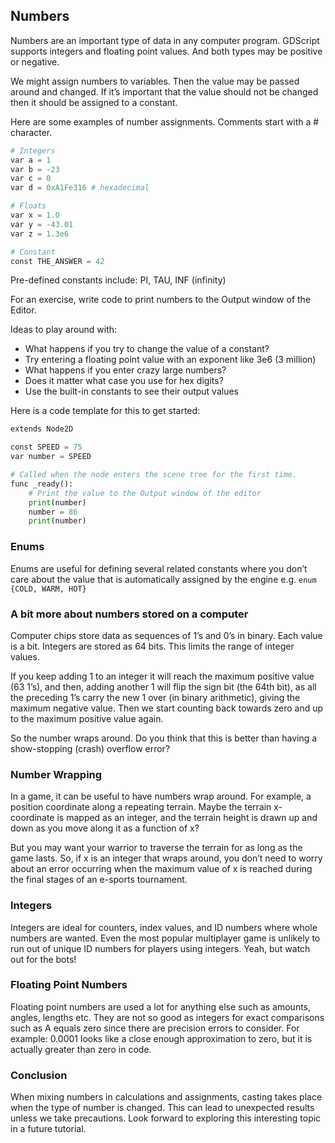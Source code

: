 ## Numbers

Numbers are an important type of data in any computer program. GDScript supports integers and floating point values. And both types may be positive or negative.

We might assign numbers to variables. Then the value may be passed around and changed. If it’s important that the value should not be changed then it should be assigned to a constant.

Here are some examples of number assignments. Comments start with a # character.

```py
# Integers
var a = 1
var b = -23
var c = 0
var d = 0xA1Fe316 # hexadecimal

# Floats
var x = 1.0
var y = -43.01
var z = 1.3e6

# Constant
const THE_ANSWER = 42
```

Pre-defined constants include: PI, TAU, INF (infinity)

For an exercise, write code to print numbers to the Output window of the Editor.

Ideas to play around with:
- What happens if you try to change the value of a constant?
- Try entering a floating point value with an exponent like 3e6 (3 million)
- What happens if you enter crazy large numbers?
- Does it matter what case you use for hex digits?
- Use the built-in constants to see their output values

Here is a code template for this to get started:

```py
extends Node2D

const SPEED = 75
var number = SPEED

# Called when the node enters the scene tree for the first time.
func _ready():
	# Print the value to the Output window of the editor
	print(number)
	number = 86
	print(number)
```

### Enums

Enums are useful for defining several related constants where you don’t care about the value that is automatically assigned by the engine e.g. ```enum {COLD, WARM, HOT}```

### A bit more about numbers stored on a computer

Computer chips store data as sequences of 1’s and 0’s in binary. Each value is a bit. Integers are stored as 64 bits. This limits the range of integer values.

If you keep adding 1 to an integer it will reach the maximum positive value (63 1’s), and then, adding another 1 will flip the sign bit (the 64th bit), as all the preceding 1’s carry the new 1 over (in binary arithmetic), giving the maximum negative value. Then we start counting back towards zero and up to the maximum positive value again.

So the number wraps around. Do you think that this is better than having a show-stopping (crash) overflow error?

### Number Wrapping

In a game, it can be useful to have numbers wrap around. For example, a position coordinate along a repeating terrain. Maybe the terrain x-coordinate is mapped as an integer, and the terrain height is drawn up and down as you move along it as a function of x?

But you may want your warrior to traverse the terrain for as long as the game lasts. So, if x is an integer that wraps around, you don’t need to worry about an error occurring when the maximum value of x is reached during the final stages of an e-sports tournament.

### Integers

Integers are ideal for counters, index values, and ID numbers where whole numbers are wanted. Even the most popular multiplayer game is unlikely to run out of unique ID numbers for players using integers. Yeah, but watch out for the bots!

### Floating Point Numbers

Floating point numbers are used a lot for anything else such as amounts, angles, lengths etc. They are not so good as integers for exact comparisons such as A equals zero since there are precision errors to consider. For example: 0.0001 looks like a close enough approximation to zero, but it is actually greater than zero in code.

### Conclusion

When mixing numbers in calculations and assignments, casting takes place when the type of number is changed. This can lead to unexpected results unless we take precautions. Look forward to exploring this interesting topic in a future tutorial.